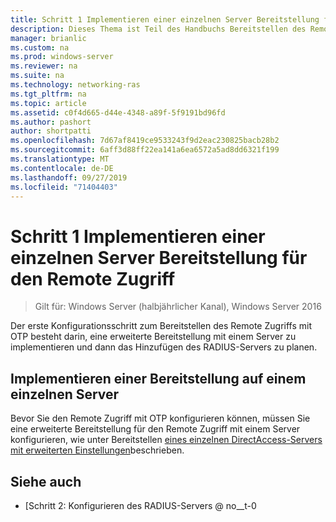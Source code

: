 ```yaml
---
title: Schritt 1 Implementieren einer einzelnen Server Bereitstellung für den Remote Zugriff
description: Dieses Thema ist Teil des Handbuchs Bereitstellen des Remote Zugriffs mit OTP-Authentifizierung in Windows Server 2016.
manager: brianlic
ms.custom: na
ms.prod: windows-server
ms.reviewer: na
ms.suite: na
ms.technology: networking-ras
ms.tgt_pltfrm: na
ms.topic: article
ms.assetid: c0f4d665-d44e-4348-a89f-5f9191bd96fd
ms.author: pashort
author: shortpatti
ms.openlocfilehash: 7d67af8419ce9533243f9d2eac230825bacb28b2
ms.sourcegitcommit: 6aff3d88ff22ea141a6ea6572a5ad8dd6321f199
ms.translationtype: MT
ms.contentlocale: de-DE
ms.lasthandoff: 09/27/2019
ms.locfileid: "71404403"
---
```

# <a name="step-1-implement-a-single-server-remote-access-deployment"></a>Schritt 1 Implementieren einer einzelnen Server Bereitstellung für den Remote Zugriff

>Gilt für: Windows Server (halbjährlicher Kanal), Windows Server 2016

Der erste Konfigurationsschritt zum Bereitstellen des Remote Zugriffs mit OTP besteht darin, eine erweiterte Bereitstellung mit einem Server zu implementieren und dann das Hinzufügen des RADIUS-Servers zu planen.  
  
## <a name="implement-a-single-server-deployment"></a>Implementieren einer Bereitstellung auf einem einzelnen Server  
Bevor Sie den Remote Zugriff mit OTP konfigurieren können, müssen Sie eine erweiterte Bereitstellung für den Remote Zugriff mit einem Server konfigurieren, wie unter Bereitstellen [eines einzelnen DirectAccess-Servers mit erweiterten Einstellungen](https://technet.microsoft.com/windows-server-docs/networking/remote-access/directaccess/single-server-advanced/deploy-a-single-directaccess-server-with-advanced-settings)beschrieben.  
  
## <a name="BKMK_Links"></a>Siehe auch  
  
-   [Schritt 2: Konfigurieren des RADIUS-Servers @ no__t-0  
  



